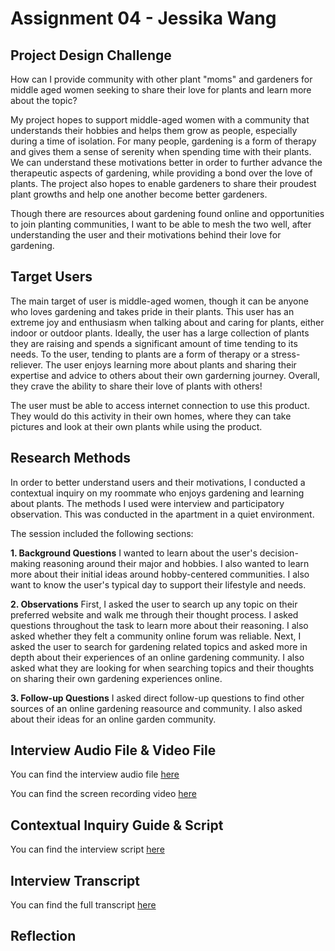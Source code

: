 # Assignment 04 - Jessika Wang

## Project Design Challenge
How can I provide community with other plant "moms" and gardeners for middle aged women seeking to share their love for plants and learn more about the topic? 


My project hopes to support middle-aged women with a community that understands their hobbies and helps them grow as people, especially during a time of isolation. For many people, gardening is a form of therapy and gives them a sense of serenity when spending time with their plants. We can understand these motivations better in order to further advance the therapeutic aspects of gardening, while providing a bond over the love of plants. The project also hopes to enable gardeners to share their proudest plant growths and help one another become better gardeners. 


Though there are resources about gardening found online and opportunities to join planting communities, I want to be able to mesh the two well, after understanding the user and their motivations behind their love for gardening. 

## Target Users
The main target of user is middle-aged women, though it can be anyone who loves gardening and takes pride in their plants. This user has an extreme joy and enthusiasm when talking about and caring for plants, either indoor or outdoor plants. Ideally, the user has a large collection of plants they are raising and spends a significant amount of time tending to its needs. To the user, tending to plants are a form of therapy or a stress-reliever. The user enjoys learning more about plants and sharing their expertise and advice to others about their own garderning journey. Overall, they crave the ability to share their love of plants with others!


The user must be able to access internet connection to use this product. They would do this activity in their own homes, where they can take pictures and look at their own plants while using the product. 

## Research Methods
In order to better understand users and their motivations, I conducted a contextual inquiry on my roommate who enjoys gardening and learning about plants. The methods I used were interview and participatory observation. This was conducted in the apartment in a quiet environment. 


The session included the following sections:


**1. Background Questions** I wanted to learn about the user's decision-making reasoning around their major and hobbies. I also wanted to learn more about their initial ideas around hobby-centered communities. I also want to know the user's typical day to support their lifestyle and needs.


**2. Observations** First, I asked the user to search up any topic on their preferred website and walk me through their thought process. I asked questions throughout the task to learn more about their reasoning. I also asked whether they felt a community online forum was reliable. Next, I asked the user to search for gardening related topics and asked more in depth about their experiences of an online gardening community. I also asked what they are looking for when searching topics and their thoughts on sharing their own gardening experiences online.


**3. Follow-up Questions** I asked direct follow-up questions to find other sources of an online gardening reasource and community. I also asked about their ideas for an online garden community. 

## Interview Audio File & Video File
You can find the interview audio file [here](https://drive.google.com/file/d/1FSgzfPnxmxRpus7MvftAknAUZliQPY3z/view?usp=sharing)


You can find the screen recording video [here](https://drive.google.com/file/d/1id2cdI5OUHyJA5ySGOLfySEaSSpOe4ue/view?usp=sharing)

## Contextual Inquiry Guide & Script
You can find the interview script [here](https://docs.google.com/document/d/1ciQYCaF5zcJMmzcUQ26NwOzlCLfJvNkp7s9KmvpkccA/edit?usp=sharing)

## Interview Transcript 
You can find the full transcript [here](https://drive.google.com/file/d/1gKjH9QpvSgdkOt1aSz3bRJkzZ5TJyQwa/view?usp=sharing)

## Reflection
